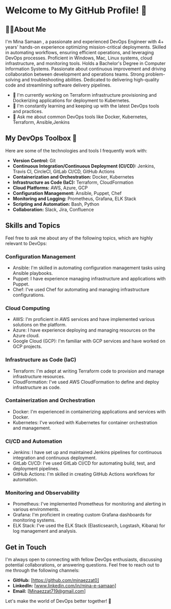 # Welcome to My GitHub Profile! 👋

## 🙋‍♂️About Me

I'm Mina Samaan , a passionate and experienced DevOps Engineer with 4+ years' hands-on experience optimizing mission-critical deployments. Skilled in automating workflows, ensuring efficient operations, and leveraging DevOps processes. Proficient in Windows, Mac, Linux systems, cloud infrastructure, and monitoring tools. Holds a Bachelor's Degree in Computer Information Systems. Passionate about continuous improvement and driving collaboration between development and operations teams. Strong problem-solving and troubleshooting abilities. Dedicated to delivering high-quality code and streamlining software delivery pipelines.

- 🔭 I'm currently working on Terraform infrastructure provisioning and Dockerizing applications for deployment to Kubernetes.
- 🌱 I'm constantly learning and keeping up with the latest DevOps tools and practices.
- 💬 Ask me about common DevOps tools like Docker, Kubernetes, Terraform, Ansible,Jenkins


## My DevOps Toolbox 🧰

Here are some of the technologies and tools I frequently work with:

- **Version Control:** Git
- **Continuous Integration/Continuous Deployment (CI/CD):** Jenkins, Travis CI, CircleCI, GitLab CI/CD, GitHub Actions
- **Containerization and Orchestration:** Docker, Kubernetes
- **Infrastructure as Code (IaC):** Terraform, CloudFormation
- **Cloud Platforms:** AWS, Azure, GCP
- **Configuration Management:** Ansible, Puppet, Chef
- **Monitoring and Logging:** Prometheus, Grafana, ELK Stack
- **Scripting and Automation:** Bash, Python
- **Collaboration:** Slack, Jira, Confluence

## Skills and Topics

Feel free to ask me about any of the following topics, which are highly relevant to DevOps:

### Configuration Management

- Ansible: I'm skilled in automating configuration management tasks using Ansible playbooks.
- Puppet: I have experience managing infrastructure and applications with Puppet.
- Chef: I've used Chef for automating and managing infrastructure configurations.

### Cloud Computing

- AWS: I'm proficient in AWS services and have implemented various solutions on the platform.
- Azure: I have experience deploying and managing resources on the Azure cloud.
- Google Cloud (GCP): I'm familiar with GCP services and have worked on GCP projects.

### Infrastructure as Code (IaC)

- Terraform: I'm adept at writing Terraform code to provision and manage infrastructure resources.
- CloudFormation: I've used AWS CloudFormation to define and deploy infrastructure as code.

### Containerization and Orchestration

- Docker: I'm experienced in containerizing applications and services with Docker.
- Kubernetes: I've worked with Kubernetes for container orchestration and management.

### CI/CD and Automation

- Jenkins: I have set up and maintained Jenkins pipelines for continuous integration and continuous deployment.
- GitLab CI/CD: I've used GitLab CI/CD for automating build, test, and deployment pipelines.
- GitHub Actions: I'm skilled in creating GitHub Actions workflows for automation.

### Monitoring and Observability

- Prometheus: I've implemented Prometheus for monitoring and alerting in various environments.
- Grafana: I'm proficient in creating custom Grafana dashboards for monitoring systems.
- ELK Stack: I've used the ELK Stack (Elasticsearch, Logstash, Kibana) for log management and analysis.

## Get in Touch

I'm always open to connecting with fellow DevOps enthusiasts, discussing potential collaborations, or answering questions. Feel free to reach out to me through the following channels:

- **GitHub:** [https://github.com/minaezzat0]
- **LinkedIn:** [www.linkedin.com/in/mina-e-samaan]
- **Email:** [Minaezzat719@gmail.com]

Let's make the world of DevOps better together! 🚀
